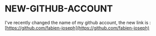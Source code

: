 # NEW-GITHUB-ACCOUNT
I've recently changed the name of my github account, the new link is : [https://github.com/fabien-joseph](https://github.com/fabien-joseph)
